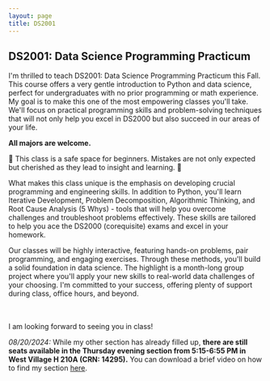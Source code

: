 ```yaml
---
layout: page
title: DS2001
---
```


<h2>DS2001: Data Science Programming Practicum</h2>
<p>I'm thrilled to teach DS2001: Data Science Programming Practicum this Fall. This course offers a very gentle introduction to Python and data science, perfect for undergraduates with no prior programming or math experience. My goal is to make this one of the most empowering classes you'll take. We'll focus on practical programming skills and problem-solving techniques that will not only help you excel in DS2000 but also succeed in our areas of your life. </p>

<p><b>All majors are welcome.</b></p>

<p> 🚀 This class is a safe space for beginners. Mistakes are not only expected but cherished as they lead to insight and learning. 🚀</p>

<p>What makes this class unique is the emphasis on developing crucial programming and engineering skills. In addition to Python, you'll learn Iterative Development, Problem Decomposition, Algorithmic Thinking, and Root Cause Analysis (5 Whys) - tools that will help you overcome challenges and troubleshoot problems effectively. These skills are tailored to help you ace the DS2000 (corequisite) exams and excel in your homework.</p>

<p>Our classes will be highly interactive, featuring hands-on problems, pair programming, and engaging exercises. Through these methods, you'll build a solid foundation in data science. The highlight is a month-long group project where you'll apply your new skills to real-world data challenges of your choosing. I'm committed to your success, offering plenty of support during class, office hours, and beyond.

<br><br>I am looking forward to seeing you in class!
</p>

<p><i>08/20/2024: </i>While my other section has already filled up, <b>there are still seats available in the Thursday evening section from 5:15-6:55 PM in West Village H 210A (CRN: 14295).</b> You can download a brief video on how to find my section <a href="https://maciejkos.github.io/assets/videos/DS2001 - how to find my section.mp4">here</a>.</p>

